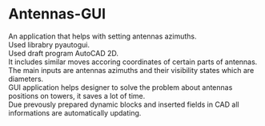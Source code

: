 # Antennas-GUI
An application that helps with setting antennas azimuths.  
Used librabry pyautogui.  
Used draft program AutoCAD 2D.  
It includes similar moves accoring coordinates of certain parts of antennas.  
The main inputs are antennas azimuths and their visibility states which are diameters.  
GUI application helps designer to solve the problem about antennas positions on towers, it saves a lot of time.  
Due prevously prepared dynamic blocks and inserted fields in CAD all informations are automatically updating.  
